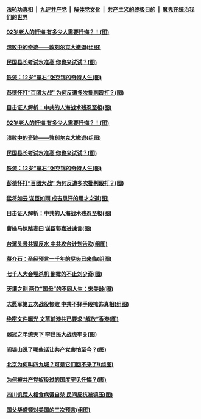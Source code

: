 

####  [法轮功真相](../../../../basic/blob/master/README.md?t=03120101) &nbsp;|&nbsp; [九评共产党](../../../../9ping.md/blob/master/README.md?t=03120101) &nbsp;|&nbsp; [解体党文化](../../../../jtdwh.md/blob/master/README.md?t=03120101)  &nbsp;|&nbsp; [共产主义的终极目的](../../../../gczydzjmd.md/blob/master/README.md?t=03120101) &nbsp;|&nbsp; [魔鬼在统治我们的世界](../../../../mgztzwmdsj.md/blob/master/README.md?t=03120101) 

#### [92岁老人的忏悔 有多少人需要忏悔？！(图)](../pages/p6/964771.md?t=03120101) 

#### [溃败中的奇迹——敦刻尔克大撤退(组图)](../pages/p6/964855.md?t=03120101) 

#### [民国县长考试水准高 你也来试试？(图)](../pages/p6/964902.md?t=03120101) 

#### [铁流：12岁“童右”张克锦的奇特人生(图)](../pages/p6/964761.md?t=03120101) 

#### [彭德怀打“百团大战” 为何反遭多次批判殴打？(图)](../pages/p6/964704.md?t=03120101) 

#### [目击证人解析：中共的人海战术残忍至极(图)](../pages/p6/964756.md?t=03120101) 

#### [92岁老人的忏悔 有多少人需要忏悔？！(图)](../pages/p6/964771.md?t=03120101) 

#### [溃败中的奇迹——敦刻尔克大撤退(组图)](../pages/p6/964855.md?t=03120101) 

#### [民国县长考试水准高 你也来试试？(图)](../pages/p6/964902.md?t=03120101) 

#### [铁流：12岁“童右”张克锦的奇特人生(图)](../pages/p6/964761.md?t=03120101) 

#### [彭德怀打“百团大战” 为何反遭多次批判殴打？(图)](../pages/p6/964704.md?t=03120101) 

#### [猛将如云 谋臣如雨 成吉思汗的用才之道(图)](../pages/p6/964770.md?t=03120101) 

#### [目击证人解析：中共的人海战术残忍至极(图)](../pages/p6/964756.md?t=03120101) 

#### [曹操马惊踏麦田 谋臣郭嘉进谏言(图)](../pages/p6/964261.md?t=03120101) 

#### [台湾头号共谍反水 中共攻台计划告吹(组图)](../pages/p6/964768.md?t=03120101) 

#### [蒋介石：圣经预言一千年的尽头已来临(组图)](../pages/p6/964769.md?t=03120101) 

#### [七千人大会埋杀机 倒霉的不止刘少奇(图)](../pages/p6/962095.md?t=03120101) 

#### [天壤之别 两位“国母”的不同人生：宋美龄(图)](../pages/p6/964754.md?t=03120101) 

#### [志愿军第五次战役惨败 中共不择手段掩饰真相(组图)](../pages/p6/964486.md?t=03120101) 

#### [绝密文件曝光 文革前港共已要求“解放”香港(图)](../pages/p6/964773.md?t=03120101) 

#### [弱冠之年统天下 李世民大战虎牢关(图)](../pages/p6/964767.md?t=03120101) 

#### [阎锡山说了哪些话让共产党害怕至今？(图)](../pages/p6/963836.md?t=03120101) 

#### [北京为何叫四九城？可是它们回不来了!(组图)](../pages/p6/963935.md?t=03120101) 

#### [为何被共产党奴役过的国度罕见忏悔？(图)](../pages/p6/963901.md?t=03120101) 

#### [四川饥荒人相食病饿自杀 民间反抗被镇压(图)](../pages/p6/964389.md?t=03120101) 

#### [国父华盛顿对美国的三次预言(组图)](../pages/p6/964036.md?t=03120101) 

